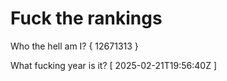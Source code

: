 # Fuck the rankings

Who the hell am I?
{ 12671313 }

What fucking year is it?
[ 2025-02-21T19:56:40Z ]

